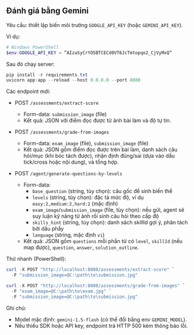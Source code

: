 ## Đánh giá bằng Gemini

Yêu cầu: thiết lập biến môi trường `GOOGLE_API_KEY` (hoặc `GEMINI_API_KEY`).

Ví dụ:

```powershell
# Windows PowerShell
$env:GOOGLE_API_KEY = ”AIzaSyCrYO5BTCECd0VT6JcTmtopqo2_CjVyMxQ”
```

Sau đó chạy server:

```powershell
pip install -r requirements.txt
uvicorn app:app --reload --host 0.0.0.0 --port 8080
```

Các endpoint mới:

- POST `/assessments/extract-score`
  - Form-data: `submission_image` (file)
  - Kết quả: JSON với điểm đọc được từ ảnh bài làm và độ tự tin.

- POST `/assessments/grade-from-images`
  - Form-data: `exam_image` (file), `submission_image` (file)
  - Kết quả: JSON gồm điểm đọc được trên bài làm, danh sách câu hỏi/mục (khi bóc tách được), nhận định đúng/sai (dựa vào dấu tick/cross hoặc nội dung), và tổng hợp.

- POST `/agent/generate-questions-by-levels`
  - Form-data:
    - `base_question` (string, tùy chọn): câu gốc để sinh biến thể
    - `levels` (string, tùy chọn): đặc tả mức độ, ví dụ `easy:2,medium:2,hard:2` (mặc định)
    - `exam_image`/`submission_image` (file, tùy chọn): nếu gửi, agent sẽ suy luận kỹ năng từ ảnh rồi sinh câu hỏi theo cấp độ
    - `skills_hint` (string, tùy chọn): danh sách skillId gợi ý, phân tách bởi dấu phẩy
    - `language` (string, mặc định `vi`)
  - Kết quả: JSON gồm `questions` mỗi phần tử có `level`, `skillId` (nếu map được), `question`, `answer`, `solution_outline`.

Thử nhanh (PowerShell):

```powershell
curl -X POST "http://localhost:8080/assessments/extract-score" `
  -F "submission_image=@C:\path\to\submission.jpg"

curl -X POST "http://localhost:8080/assessments/grade-from-images" `
  -F "exam_image=@C:\path\to\exam.jpg" `
  -F "submission_image=@C:\path\to\submission.jpg"
```

Ghi chú:

- Model mặc định: `gemini-1.5-flash` (có thể đổi bằng env `GEMINI_MODEL`).
- Nếu thiếu SDK hoặc API key, endpoint trả HTTP 500 kèm thông báo lỗi.
